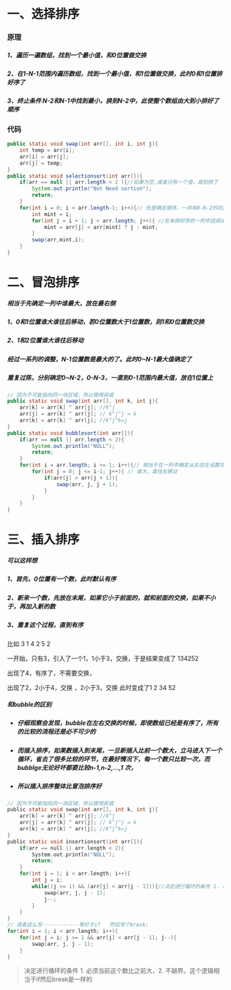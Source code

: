 # 一、选择排序

### 原理

##### 1、遍历一遍数组，找到一个最小值，和0位置做交换

##### 2、在1-N-1范围内遍历数组，找到一个最小值，和1位置做交换，此时0和1位置排好序了

##### 3、终止条件 N-2和N-1中找到最小，换到N-2中，此使整个数组由大到小排好了顺序

### 代码

```java
public static void swap(int arr[], int i, int j){
    int temp = arr[i];
    arr[i] = arr[j];
    arr[j] = temp;
}
public static void selectionsort(int arr[]){
    if(arr == null || arr.length < 2 ){//如果为空,或者只有一个值，就别排了
        System.out.println("Not Need sortion");
        return;
    }
    for(int i = 0; i < arr.length-1; i++){// 先是确定顺序，一共有0-N-2的坑位
        int mint = i;
        for(int j = i + 1; j < arr.length; j++){ //在未排好序的一列中选择出最小值,不用从i开始，因为最小值默认i
            mint = arr[j] < arr[mint] ? j : mint;
        }
        swap(arr,mint,i);
    }
}
```

# 二、冒泡排序

##### 相当于先确定一列中谁最大，放在最右侧

##### 1、0和1位置谁大谁往后移动，若0位置数大于1位置数，则1和0位置数交换

##### 2、1和2位置谁大谁往后移动

##### 经过一系列的调整，N-1位置数是最大的了。此时0~N-1最大值确定了

##### 重复过陈，分别确定0~N-2，0-N-3，一直到0-1范围内最大值，放在1位置上

```java
// 因为不可能指向同一块区域，所以使用异或
public static void swap(int arr[], int k, int j){
    arr[k] = arr[k] ^ arr[j]; //k^j
    arr[j] = arr[k] ^ arr[j]; // k^j^j = k
    arr[k] = arr[k] ^ arr[j]; //k^j^k=j
}
public static void bubblesort(int arr[]){
    if(arr == null || arr.length < 2){
        System.out.println("NULL");
        return;
    }
    for(int i = arr.length; i >= 1; i++){// 相当于在一列中确定从右往左设置坑
        for(int j = 0; j <= i-1; j++){ // 谁大，谁往右移动
            if(arr[j] > arr[j + 1]){
                swap(arr, j, j + 1);
            }
        }
    }
}
```

# 三、插入排序

##### 可以这样想

##### 1、首先，0位置有一个数，此时默认有序

##### 2、新来一个数，先放在末尾，如果它小于前面的，就和前面的交换，如果不小于，再加入新的数

##### 3、重复这个过程，直到有序

比如 3 1 4 2 5 2

一开始，只有3，引入了一个1，1小于3，交换，于是结果变成了 134252

出现了4，有序了，不需要交换，

出现了2，2小于4，交换  ，2小于3，交换 此时变成了1 2 34 52

##### 和bubble的区别

* ##### 仔细观察会发现，bubble在左右交换的时候，即使数组已经是有序了，所有的比较的流程还是必不可少的

* ##### 而插入排序，如果数插入到末尾，一旦新插入比前一个数大，立马进入下一个循环，省去了很多比较的环节，在最好情况下，每一个数只比较一次，而bubblge无论好坏都要比较n-1,n-2,...,1 次，

* ##### 所以插入排序整体比冒泡排序好

```C
// 因为不可能指向同一块区域，所以使用异或
public static void swap(int arr[], int k, int j){
    arr[k] = arr[k] ^ arr[j]; //k^j
    arr[j] = arr[k] ^ arr[j]; // k^j^j = k
    arr[k] = arr[k] ^ arr[j]; //k^j^k=j
}
public static void insertionsort(int arr[]){
    if(arr == null || arr.length < 2){
        System.out.println("NULL");
        return;
    }
    for(int i = 1; i < arr.length; i++){
        int j = i;
		while((j >= 1) && (arr[j] < arr[j - 1])){//决定进行循环的条件 1. 必须当前这个数比之前大，2. 不越界
            swap(arr, j, j - 1);
            j--;
        }
    }
}
// 或者这么写------------等价于if   然后写个break;
for(int i = 1; i < arr.length; i++){
    for(int j = i; j >= 1 && arr[j] < arr[j - 1]; j--){
        swap(arr, j, j - 1);
    }
}
```

> 决定进行循环的条件 1. 必须当前这个数比之前大，2. 不越界。这个逻辑相当于if然后break是一样的
